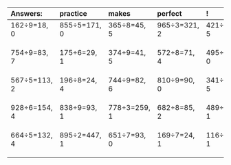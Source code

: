 | Answers: | practice | makes | perfect | ! |
| :--- | :--- | :--- | :--- | :--- |
| 162÷9=18, 0 | 855÷5=171, 0 | 365÷8=45, 5 | 965÷3=321, 2 | 421÷8=52, 5 | 
|   |   |   |   |   | 
|   |   |   |   |   | 
|   |   |   |   |   | 
| 754÷9=83, 7 | 175÷6=29, 1 | 374÷9=41, 5 | 572÷8=71, 4 | 495÷9=55, 0 | 
|   |   |   |   |   | 
|   |   |   |   |   | 
|   |   |   |   |   | 
| 567÷5=113, 2 | 196÷8=24, 4 | 744÷9=82, 6 | 810÷9=90, 0 | 341÷7=48, 5 | 
|   |   |   |   |   | 
|   |   |   |   |   | 
|   |   |   |   |   | 
| 928÷6=154, 4 | 838÷9=93, 1 | 778÷3=259, 1 | 682÷8=85, 2 | 489÷8=61, 1 | 
|   |   |   |   |   | 
|   |   |   |   |   | 
|   |   |   |   |   | 
| 664÷5=132, 4 | 895÷2=447, 1 | 651÷7=93, 0 | 169÷7=24, 1 | 116÷5=23, 1 | 
|   |   |   |   |   | 
|   |   |   |   |   | 
|   |   |   |   |   | 
